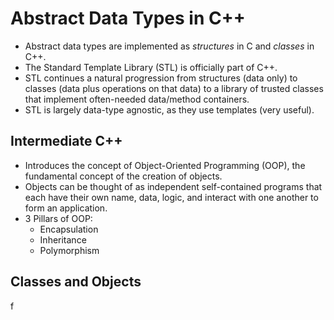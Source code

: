 # Abstract Data Types in C++
* Abstract data types are implemented as _structures_ in C and _classes_ in C++.
* The Standard Template Library (STL) is officially part of C++.
* STL continues a natural progression from structures (data only) to classes (data plus operations on that data) to a
library of trusted classes that implement often-needed data/method containers.
* STL is largely data-type agnostic, as they use templates (very useful).


## Intermediate C++
* Introduces the concept of Object-Oriented Programming (OOP), the fundamental concept of the creation of objects.
* Objects can be thought of as independent self-contained programs that each have their own name, data, logic, and
interact with one another to form an application.
* 3 Pillars of OOP:
  * Encapsulation
  * Inheritance
  * Polymorphism


## Classes and Objects
f